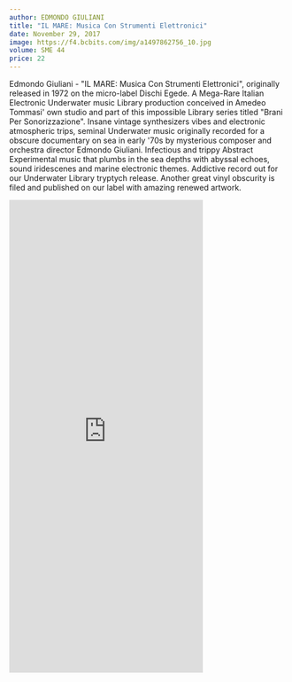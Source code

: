 ```yaml
---
author: EDMONDO GIULIANI
title: "IL MARE: Musica Con Strumenti Elettronici"
date: November 29, 2017
image: https://f4.bcbits.com/img/a1497862756_10.jpg
volume: SME 44
price: 22
---
```


Edmondo Giuliani - "IL MARE: Musica Con Strumenti Elettronici", originally released in 1972 on the micro-label Dischi Egede. A Mega-Rare Italian Electronic Underwater music Library production conceived in Amedeo Tommasi' own studio and part of this impossible Library series titled "Brani Per Sonorizzazione". Insane vintage synthesizers vibes and electronic atmospheric trips, seminal Underwater music originally recorded for a obscure documentary on sea in early '70s by mysterious composer and orchestra director Edmondo Giuliani. Infectious and trippy Abstract Experimental music that plumbs in the sea depths with abyssal echoes, sound iridescenes and marine electronic themes. Addictive record out for our Underwater Library tryptych release. Another great vinyl obscurity is filed and published on our label with amazing renewed artwork.

<iframe style="border: 0; width: 350px; height: 853px;" src="https://bandcamp.com/EmbeddedPlayer/album=958378330/size=large/bgcol=ffffff/linkcol=0687f5/package=3906716567/transparent=true/" seamless><a href="http://sonormusiceditions.bandcamp.com/album/il-mare-musica-con-strumenti-elettronici">IL MARE: Musica Con Strumenti Elettronici by Edmondo Giuliani</a></iframe>
